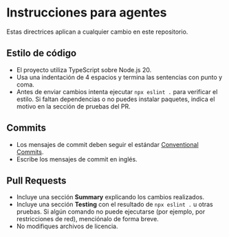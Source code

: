 # Instrucciones para agentes

Estas directrices aplican a cualquier cambio en este repositorio.

## Estilo de código
- El proyecto utiliza TypeScript sobre Node.js 20.
- Usa una indentación de 4 espacios y termina las sentencias con punto y coma.
- Antes de enviar cambios intenta ejecutar `npx eslint .` para verificar el estilo. Si faltan dependencias o no puedes instalar paquetes, indica el motivo en la sección de pruebas del PR.

## Commits
- Los mensajes de commit deben seguir el estándar [Conventional Commits](https://www.conventionalcommits.org/en/v1.0.0/).
- Escribe los mensajes de commit en inglés.

## Pull Requests
- Incluye una sección **Summary** explicando los cambios realizados.
- Incluye una sección **Testing** con el resultado de `npx eslint .` u otras pruebas. Si algún comando no puede ejecutarse (por ejemplo, por restricciones de red), menciónalo de forma breve.
- No modifiques archivos de licencia.
